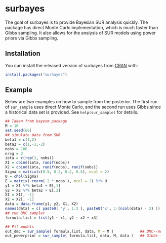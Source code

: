 
# surbayes

<!-- badges: start -->
<!-- badges: end -->

The goal of surbayes is to provide Bayesian SUR analysis quickly. The package has direct Monte Carlo implementation, which is much faster than Gibbs sampling. It also allows for the analysis of SUR models using power priors via Gibbs sampling.

## Installation

You can install the released version of surbayes from [CRAN](https://CRAN.R-project.org) with:

``` r
install.packages("surbayes")
```

## Example

Below are two examples on how to sample from the posterior. The first run of `sur_sample` uses direct Monte Carlo, and the second run uses Gibbs since a historical data set is provided. See `help(sur_sample)` for details.

``` r
## Taken from bayesm package
M = 10
set.seed(66)
## simulate data from SUR
beta1 = c(1,2)
beta2 = c(1,-1,-2)
nobs = 100
nreg = 2
iota = c(rep(1, nobs))
X1 = cbind(iota, runif(nobs))
X2 = cbind(iota, runif(nobs), runif(nobs))
Sigma = matrix(c(0.5, 0.2, 0.2, 0.5), ncol = 2)
U = chol(Sigma)
E = matrix( rnorm( 2 * nobs ), ncol = 2) %*% U
y1 = X1 %*% beta1 + E[,1]
y2 = X2 %*% beta2 + E[,2]
X1 = X1[, -1]
X2 = X2[, -1]
data = data.frame(y1, y2, X1, X2)
names(data) = c( paste0( 'y', 1:2 ), paste0('x', 1:(ncol(data) - 2) ))
## run DMC sampler
formula.list = list(y1 ~ x1, y2 ~ x2 + x3)

## Fit models
out_dmc = sur_sample( formula.list, data, M = M )            ## DMC--no power prior
out_powerprior = sur_sample( formula.list, data, M, data )   ## Gibbs--power prior
```

